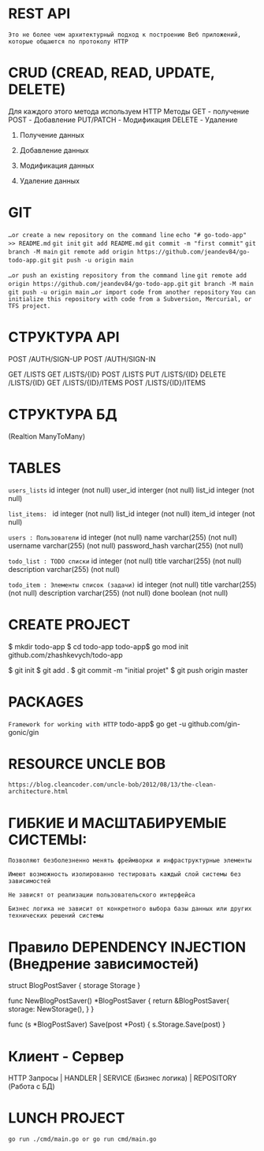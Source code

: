 # REST API
``Это не более чем архитектурный подход к построению Веб приложений, которые общаются по протоколу HTTP``

# CRUD (CREAD, READ, UPDATE, DELETE)
Для каждого этого метода используем HTTP Методы
GET        - получение
POST       - Добавление 
PUT/PATCH  - Модификация
DELETE     - Удаление

1. Получение данных

2. Добавление данных

3. Модификация данных

4. Удаление данных

# GIT
``…or create a new repository on the command line``
``echo "# go-todo-app" >> README.md``
``git init``
``git add README.md``
``git commit -m "first commit"``
``git branch -M main``
``git remote add origin https://github.com/jeandev84/go-todo-app.git``
``git push -u origin main``
                
``…or push an existing repository from the command line``
``git remote add origin https://github.com/jeandev84/go-todo-app.git``
``git branch -M main``
``git push -u origin main``
``…or import code from another repository``
``You can initialize this repository with code from a Subversion, Mercurial, or TFS project.``


# СТРУКТУРА API

POST /AUTH/SIGN-UP
POST /AUTH/SIGN-IN


GET /LISTS
GET /LISTS/{ID}
POST /LISTS
PUT /LISTS/{ID}
DELETE /LISTS/{ID}
GET /LISTS/{ID}/ITEMS
POST /LISTS/{ID}/ITEMS


# СТРУКТУРА БД
(Realtion ManyToMany)
# TABLES
``users_lists``
id integer       (not null)
user_id interger (not null)
list_id integer  (not null)


``list_items: ``
id integer        (not null)
list_id integer   (not null)
item_id integer   (not null)


``users : Пользователи``
id integer (not null)
name varchar(255)   (not null)
username varchar(255)   (not null)
password_hash varchar(255)   (not null)

``todo_list : TODO списки``
id integer (not null)
title varchar(255) (not null)
description varchar(255) (not null)


``todo_item : Элементы список (задачи)`` 
id integer (not null)
title varchar(255) (not null)
description varchar(255) (not null)
done boolean (not null)


# CREATE PROJECT
$ mkdir todo-app
$ cd todo-app
todo-app$ go mod init github.com/zhashkevych/todo-app

$ git init
$ git add .
$ git commit -m "initial projet"
$ git push origin master

# PACKAGES
``Framework for working with HTTP``
todo-app$ go get -u github.com/gin-gonic/gin

# RESOURCE UNCLE BOB
``https://blog.cleancoder.com/uncle-bob/2012/08/13/the-clean-architecture.html``


# ГИБКИЕ И МАСШТАБИРУЕМЫЕ СИСТЕМЫ:
``Позволяют безболезненно менять фреймворки и инфраструктурные элементы``

``Имеют возможность изолированно тестировать каждый слой системы без зависимостей``

``Не зависят от реализации пользовательского интерфейса``

``Бизнес логика не зависит от конкретного выбора базы данных или других технических решений системы``

# Правило DEPENDENCY INJECTION (Внедрение зависимостей)

struct BlogPostSaver {
    storage Storage
}


func NewBlogPostSaver() *BlogPostSaver {
    return &BlogPostSaver{
        storage: NewStorage(),
    }
}


func (s *BlogPostSaver) Save(post *Post) {
   s.Storage.Save(post)
}


# Клиент - Сервер

HTTP Запросы
  |
HANDLER
  |
SERVICE (Бизнес логика)
  |
REPOSITORY (Работа с БД)


# LUNCH PROJECT
``go run ./cmd/main.go or go run cmd/main.go``

